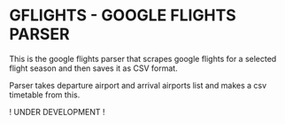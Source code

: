 # GFLIGHTS - GOOGLE FLIGHTS PARSER

This is the google flights parser that scrapes google flights for a selected flight season and then saves it as CSV format.

Parser takes departure airport and arrival airports list and makes a csv timetable from this.

! UNDER DEVELOPMENT ! 

